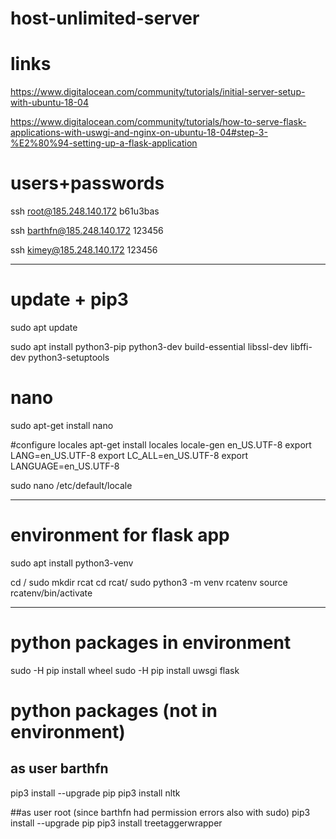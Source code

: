 # host-unlimited-server

# links
https://www.digitalocean.com/community/tutorials/initial-server-setup-with-ubuntu-18-04

https://www.digitalocean.com/community/tutorials/how-to-serve-flask-applications-with-uswgi-and-nginx-on-ubuntu-18-04#step-3-%E2%80%94-setting-up-a-flask-application


# users+passwords
ssh root@185.248.140.172
b61u3bas

ssh barthfn@185.248.140.172
123456

ssh kimey@185.248.140.172
123456

------------------------------------------------

# update + pip3
sudo apt update

sudo apt install python3-pip python3-dev build-essential libssl-dev libffi-dev python3-setuptools

# nano
sudo apt-get install nano

#configure locales
apt-get install locales
locale-gen en_US.UTF-8
export LANG=en_US.UTF-8
export LC_ALL=en_US.UTF-8
export LANGUAGE=en_US.UTF-8

sudo nano /etc/default/locale

----------------------------------------------

# environment for flask app

sudo apt install python3-venv

cd /
sudo mkdir rcat
cd rcat/
sudo python3 -m venv rcatenv
source rcatenv/bin/activate

----------------------------------------------

# python packages in environment

sudo -H pip install wheel
sudo -H pip install uwsgi flask

#




# python packages (not in environment)

## as user barthfn
pip3 install --upgrade pip
pip3 install nltk


##as user root (since barthfn had permission errors also with sudo)
pip3 install --upgrade pip
pip3 install treetaggerwrapper



